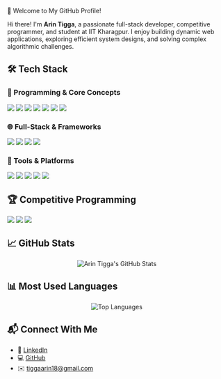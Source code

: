 🚀 Welcome to My GitHub Profile!

Hi there! I'm **Arin Tigga**, a passionate full-stack developer, competitive programmer, and student at IIT Kharagpur. I enjoy building dynamic web applications, exploring efficient system designs, and solving complex algorithmic challenges.

## 🛠️ Tech Stack

### 🔹 Programming & Core Concepts
<p align="left">
<img src="https://img.shields.io/badge/C++-00599C?style=for-the-badge&logo=c%2b%2b&logoColor=white" />
<img src="https://img.shields.io/badge/Python-3776AB?style=for-the-badge&logo=python&logoColor=white" />
<img src="https://img.shields.io/badge/C-00599C?style=for-the-badge&logo=c&logoColor=white" />
<img src="https://img.shields.io/badge/JavaScript-F7DF1E?style=for-the-badge&logo=javascript&logoColor=black" />
<img src="https://img.shields.io/badge/SQL-4479A1?style=for-the-badge&logo=mysql&logoColor=white" />
<img src="https://img.shields.io/badge/HTML5-E34F26?style=for-the-badge&logo=html5&logoColor=white" />
<img src="https://img.shields.io/badge/CSS3-1572B6?style=for-the-badge&logo=css3&logoColor=white" />
</p>

### 🌐 Full-Stack & Frameworks
<p align="left">
<img src="https://img.shields.io/badge/React.js-61DAFB?style=for-the-badge&logo=react&logoColor=black" />
<img src="https://img.shields.io/badge/Node.js-339933?style=for-the-badge&logo=node.js&logoColor=white" />
<img src="https://img.shields.io/badge/Express.js-000000?style=for-the-badge&logo=express&logoColor=white" />
<img src="https://img.shields.io/badge/MongoDB-47A248?style=for-the-badge&logo=mongodb&logoColor=white" />
</p>

### 🧰 Tools & Platforms
<p align="left">
<img src="https://img.shields.io/badge/Git-F05032?style=for-the-badge&logo=git&logoColor=white" />
<img src="https://img.shields.io/badge/GitHub-181717?style=for-the-badge&logo=github&logoColor=white" />
<img src="https://img.shields.io/badge/Postman-FF6C37?style=for-the-badge&logo=postman&logoColor=white" />
<img src="https://img.shields.io/badge/Figma-F24E1E?style=for-the-badge&logo=figma&logoColor=white" />
<img src="https://img.shields.io/badge/VS%20Code-007ACC?style=for-the-badge&logo=visual-studio-code&logoColor=white" />
</p>

## 🏆 Competitive Programming
<p align="left">
<img src="https://img.shields.io/badge/Codeforces-1F8ACB?style=for-the-badge&logo=codeforces&logoColor=white" />
<img src="https://img.shields.io/badge/CodeChef-5B4638?style=for-the-badge&logo=codechef&logoColor=white" />
<img src="https://img.shields.io/badge/LeetCode-FFA116?style=for-the-badge&logo=leetcode&logoColor=black" />
</p>

## 📈 GitHub Stats
<p align="center">
  <img src="https://github-readme-stats.vercel.app/api?username=Arin-Tigga&show_icons=true&theme=radical" alt="Arin Tigga's GitHub Stats" />
</p>

## 📊 Most Used Languages
<p align="center">
  <img src="https://github-readme-stats.vercel.app/api/top-langs/?username=Arin-Tigga&layout=compact&theme=radical" alt="Top Languages" />
</p>


## 📬 Connect With Me
- 💼 [LinkedIn](https://www.linkedin.com/in/arin-tigga)
- 💻 [GitHub](https://github.com/Arin-Tigga)
- ✉️ tiggaarin18@gmail.com
